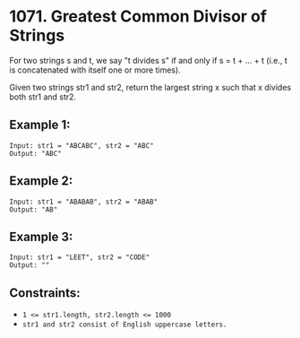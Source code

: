 # 1071. Greatest Common Divisor of Strings

For two strings s and t, we say "t divides s" if and only if s = t + ... + t (i.e., t is concatenated with itself one or more times).

Given two strings str1 and str2, return the largest string x such that x divides both str1 and str2.

## Example 1:

```
Input: str1 = "ABCABC", str2 = "ABC"
Output: "ABC"
```

## Example 2:

```
Input: str1 = "ABABAB", str2 = "ABAB"
Output: "AB"
```

## Example 3:

```
Input: str1 = "LEET", str2 = "CODE"
Output: ""
```
 

## Constraints:

- `1 <= str1.length, str2.length <= 1000`
- `str1 and str2 consist of English uppercase letters.`

